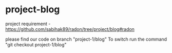 # project-blog

project requirement - https://github.com/sabihak89/radon/tree/project/blog#radon

please find our code on branch "project-1/blog"
To switch run the command "git checkout project-1/blog"
